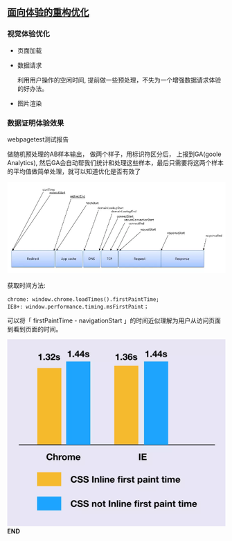 ## [面向体验的重构优化](https://mp.weixin.qq.com/s/GyBsKNYrUkNc5IAw4UJ6Sw)

### 视觉体验优化
* 页面加载
* 数据请求

  利用用户操作的空闲时间, 提前做一些预处理，不失为一个增强数据请求体验的好办法。
* 图片渲染

### 数据证明体验效果
  webpagetest测试报告

  做随机预处理的AB样本输出， 做两个样子，用标识符区分后， 上报到GA(goole Analytics), 然后GA会自动帮我们统计和处理这些样本，最后只需要将这两个样本的平均值做简单处理，就可以知道优化是否有效了

  ![加载时间](../img/5.webp)

  获取时间方法:

    chrome: window.chrome.loadTimes().firstPaintTime;
    IE8+: window.performance.timing.msFirstPaint；

  可以将「 firstPaintTime - navigationStart 」的时间近似理解为用户从访问页面到看到页面的时间。

  ![效果图](../img/6.webp)
**END**